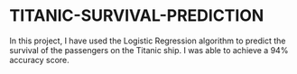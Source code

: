 # TITANIC-SURVIVAL-PREDICTION
In this project, I have used the Logistic Regression algorithm to predict the survival of the passengers on the Titanic ship. I was able to achieve a 94% accuracy score.
